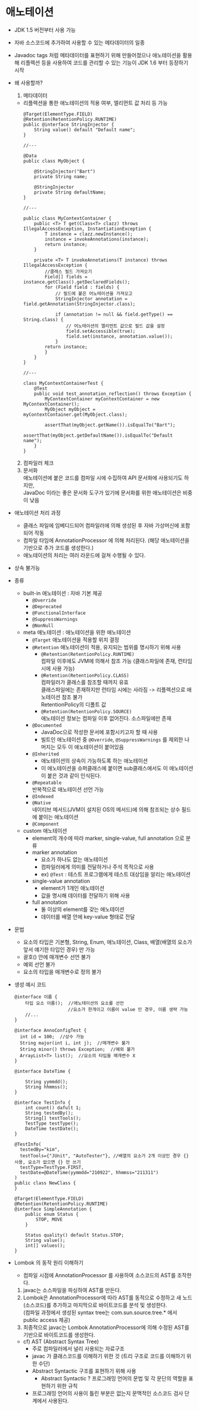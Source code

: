 # 애노테이션
- JDK 1.5 버전부터 사용 가능
- 자바 소스코드에 추가하여 사용할 수 있는 메타데이터의 일종
- Javadoc tags 처럼 메타데이터를 표현하기 위해 만들어졌으나 애노테이션을 활용해 리플렉션 등을 사용하여 코드를 관리할 수 있는 기능이 JDK 1.6 부터 등장하기 시작

- 왜 사용할까?
  1. 메타데이터
    - 리플렉션을 통한 애노테이션의 적용 여부, 엘리먼트 값 처리 등 가능
      ```
      @Target(ElementType.FIELD)
      @Retention(RetentionPolicy.RUNTIME)
      public @interface StringInjector {
          String value() default "Default name";
      }
      
      //---
      
      @Data
      public class MyObject {
      
          @StringInjector("Bart")
          private String name;
      
          @StringInjector
          private String defaultName;
      }
      
      //---
      
      public class MyContextContainer {
          public <T> T get(Class<T> clazz) throws IllegalAccessException, InstantiationException {
              T instance = clazz.newInstance();
              instance = invokeAnnotations(instance);
              return instance;
          }
      
          private <T> T invokeAnnotations(T instance) throws IllegalAccessException {
              //클래스 필드 가져오기
              Field[] fields = instance.getClass().getDeclaredFields();
              for (Field field : fields) {
                  // 필드에 붙은 어노테이션을 가져오고
                  StringInjector annotation = field.getAnnotation(StringInjector.class);
 
                  if (annotation != null && field.getType() == String.class) {
                      // 어노테이션의 엘리먼트 값으로 필드 값을 설정
                      field.setAccessible(true);
                      field.set(instance, annotation.value());
                  }
              return instance;
              }
          }
      }
      
      //---
      
      class MyContextContainerTest {
          @Test
          public void test_annotation_reflection() throws Exception {
              MyContextContainer myContextContainer = new MyContextContainer();
              MyObject myObject = myContextContainer.get(MyObject.class);
 
              assertThat(myObject.getName()).isEqualTo("Bart");
              assertThat(myObject.getDefaultName()).isEqualTo("Default name");
          }
      }
      ```
  2. 컴파일러 체크
  3. 문서화  
     애노테이션에 붙은 코드를 컴파일 시에 수집하여 API 문서화에 사용되기도 하지만,   
     JavaDoc 이라는 좋은 문서화 도구가 있기에 문서화를 위한 애노테이션은 비중이 낮음
     

- 애노테이션 처리 과정
  - 클래스 파일에 임베디드되어 컴파일러에 의해 생성된 후 자바 가상머신에 포함되어 작동
  - 컴파일 타임에 AnnotationProcessor 에 의해 처리된다. (해당 애노테이션을 기반으로 추가 코드를 생성한다.)
  - 애노테이션의 처리는 여러 라운드에 걸쳐 수행될 수 있다.


- 상속 불가능
- 종류
  - built-in 애노테이션 : 자바 기본 제공
    - `@Override`
    - `@Deprecated`
    - `@FunctionalInterface`
    - `@SuppressWarnings`
    - `@NonNull`
  - meta 애노테이션 : 애노테이션을 위한 애노테이션
    - `@Target` 애노테이션을 적용할 위치 결정 
    - `@Retention` 애노테이션이 적용, 유지되는 범위를 명시하기 위해 사용
      - `@Retention(RetentionPolicy.RUNTIME)`  
        컴파일 이후에도 JVM에 의해서 참조 가능 (클래스파일에 존재, 런타임 시에 사용 가능)
      - `@Retention(RetentionPolicy.CLASS)`  
        컴파일러가 클래스를 참조할 때까지 유효  
        클래스파일에는 존재하지만 런타임 시에는 사라짐 -> 리플렉션으로 애노테이션 참조 불가  
        RetentionPolicy의 디폴트 값  
      - `@Retention(RetentionPolicy.SOURCE)`  
        애노테이션 정보는 컴파일 이후 없어진다. 소스파일에만 존재 
    - `@Documented`  
      - JavaDoc으로 작성한 문서에 포함시키고자 할 때 사용  
      - 빌트인 애노테이션 중 `@Override`, `@SuppressWarnings` 를 제외한 나머지는 모두 이 애노테이션이 붙어있음
    - `@Inherited`
      - 애노테이션의 상속이 가능하도록 하는 애노테이션 
      - 이 애노테이션을 슈퍼클래스에 붙이면 sub클래스에서도 이 애노테이션이 붙은 것과 같이 인식된다.
    - `@Repeatable`  
      반복적으로 애노테이션 선언 가능
    - `@Indexed` 
    - `@Native`  
      네이티브 메서드(JVM이 설치된 OS의 메서드)에 의해 참조되는 상수 필드에 붙이는 애노테이션
    - `@Component`
  - custom 애노테이션
    - element의 개수에 따라 marker, single-value, full annotation 으로 분류
    - marker annotation 
      - 요소가 하나도 없는 애노테이션
      - 컴파일러에게 의미를 전달하거나 주석 목적으로 사용
      - ex) `@Test` : 테스트 프로그램에게 테스트 대상임을 알리는 애노테이션
    - single-value annotation  
      - element가 1개인 애노테이션
      - 값을 명시해 데이터를 전달하기 위해 사용
    - full annotation  
      - 둘 이상의 element를 갖는 애노테이션
      - 데이터를 배열 안에 key-value 형태로 전달



- 문법
  - 요소의 타입은 기본형, String, Enum, 애노테이션, Class, 배열(배열의 요소가 앞서 얘기한 타입인 경우) 만 가능
  - 괄호() 안에 매개변수 선언 불가
  - 예외 선언 불가
  - 요소의 타입을 매개변수로 정의 불가

- 생성 예시 코드
  ```
  @interface 이름 {
      타입 요소 이름();  //애노테이션의 요소를 선언
                      //요소가 한개이고 이름이 value 인 경우, 이름 생략 가능 
      //...
  }
  
  @interface AnnoConfigTest {
    int id = 100;  //상수 가능
    String major(int i, int j);  //매개변수 불가
    String minor() throws Exception;  //예외 불가
    ArrayList<T> list();  //요소의 타입을 매개변수 X 	
  }
  ```
  ```
  @interface DateTime {
      
      String yymmdd();
	  String hhmmss();
  }

  @interface TestInfo {
      int count() dafult 1;
      String testedBy();
      String[] testTools();
      TestType testType();
      DateTime testDate();
  }
  
  @TestInfo(
    testedBy="kim",
    testTools={"JUnit", "AutoTester"}, //배열의 요소가 2개 이상인 경우 {} 사용, 요소가 없으면 {} 만 쓰기
    testType=TestType.FIRST,
    testDate=@DateTime(yymmdd="210922", hhmmss="211311")
  )
  public class NewClass {
  }
  ```
  ```
  @Target(ElementType.FIELD)
  @Retention(RetentionPolicy.RUNTIME)
  @interface SimpleAnnotation {
      public enum Status {
          STOP, MOVE
      }
      
      Status quality() default Status.STOP;
      String value();
      int[] values();
  } 
  ```
  

- Lombok 의 동작 원리 이해하기
  - 컴파일 시점에 AnnotationProcessor 를 사용하여 소스코드의 AST를 조작한다.
  1. javac는 소스파일을 파싱하여 AST를 만든다. 
  2. Lombok은 AnnotationProcessor에 따라 AST를 동적으로 수정하고 새 노드(소스코드)를 추가하고 마지막으로 바이트코드를 분석 및 생성한다.  
     (컴파일 과정에서 생성된 syntax tree는 com.sun.source.tree.* 에서 public access 제공)
  3. 최종적으로 javac는 Lombok AnnotationProcessor에 의해 수정된 AST를 기반으로 바이트코드를 생성한다.

  - cf) AST (Abstract Syntax Tree)
    - 주로 컴파일러에서 널리 사용되는 자료구조
    - javac 가 클래스코드를 이해하기 위한 것 (트리 구조로 코드를 이해하기 위한 수단)
    - Abstract Syntactic 구조를 표현하기 위해 사용
      - Abstract Syntactic ? 프로그래밍 언어의 문법 및 각 문단의 역할을 표현하기 위한 규칙
    - 프로그래밍 언어의 사용이 틀린 부분은 없는지 문맥적인 소스코드 검사 단계에서 사용된다. 